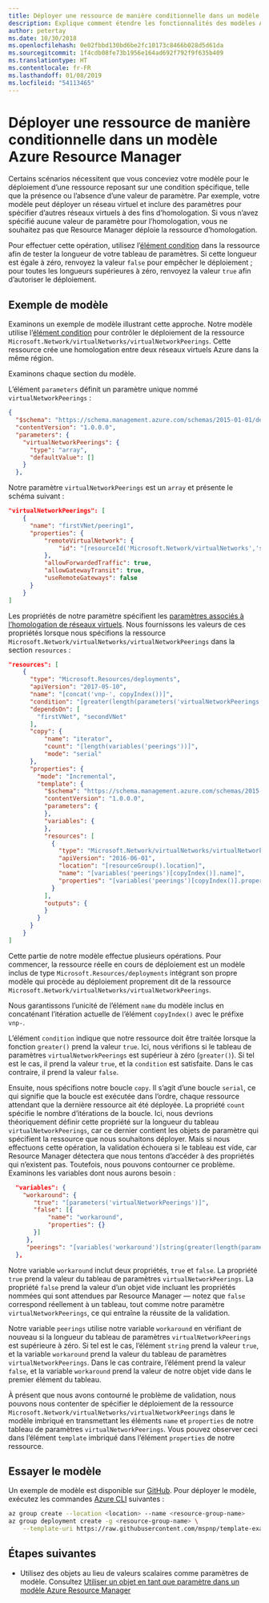 ```yaml
---
title: Déployer une ressource de manière conditionnelle dans un modèle Azure Resource Manager
description: Explique comment étendre les fonctionnalités des modèles Azure Resource Manager pour déployer une ressource de manière conditionnelle en fonction de la valeur d’un paramètre.
author: petertay
ms.date: 10/30/2018
ms.openlocfilehash: 0e02fbbd130bd6be2fc10173c8466b028d5d61da
ms.sourcegitcommit: 1f4cdb08fe73b1956e164ad692f792f9f635b409
ms.translationtype: HT
ms.contentlocale: fr-FR
ms.lasthandoff: 01/08/2019
ms.locfileid: "54113465"
---
```

# <a name="conditionally-deploy-a-resource-in-an-azure-resource-manager-template"></a>Déployer une ressource de manière conditionnelle dans un modèle Azure Resource Manager

Certains scénarios nécessitent que vous conceviez votre modèle pour le déploiement d’une ressource reposant sur une condition spécifique, telle que la présence ou l’absence d’une valeur de paramètre. Par exemple, votre modèle peut déployer un réseau virtuel et inclure des paramètres pour spécifier d’autres réseaux virtuels à des fins d’homologation. Si vous n’avez spécifié aucune valeur de paramètre pour l’homologation, vous ne souhaitez pas que Resource Manager déploie la ressource d’homologation.

Pour effectuer cette opération, utilisez l’[élément condition][azure-resource-manager-condition] dans la ressource afin de tester la longueur de votre tableau de paramètres. Si cette longueur est égale à zéro, renvoyez la valeur `false` pour empêcher le déploiement ; pour toutes les longueurs supérieures à zéro, renvoyez la valeur `true` afin d’autoriser le déploiement.

## <a name="example-template"></a>Exemple de modèle

Examinons un exemple de modèle illustrant cette approche. Notre modèle utilise l’[élément condition][azure-resource-manager-condition] pour contrôler le déploiement de la ressource `Microsoft.Network/virtualNetworks/virtualNetworkPeerings`. Cette ressource crée une homologation entre deux réseaux virtuels Azure dans la même région.

Examinons chaque section du modèle.

L’élément `parameters` définit un paramètre unique nommé `virtualNetworkPeerings` :

```json
{
  "$schema": "https://schema.management.azure.com/schemas/2015-01-01/deploymentTemplate.json#",
  "contentVersion": "1.0.0.0",
  "parameters": {
    "virtualNetworkPeerings": {
      "type": "array",
      "defaultValue": []
    }
  },
```

Notre paramètre `virtualNetworkPeerings` est un `array` et présente le schéma suivant :

```json
"virtualNetworkPeerings": [
    {
      "name": "firstVNet/peering1",
      "properties": {
          "remoteVirtualNetwork": {
              "id": "[resourceId('Microsoft.Network/virtualNetworks','secondVNet')]"
          },
          "allowForwardedTraffic": true,
          "allowGatewayTransit": true,
          "useRemoteGateways": false
      }
    }
]
```

Les propriétés de notre paramètre spécifient les [paramètres associés à l’homologation de réseaux virtuels][vnet-peering-resource-schema]. Nous fournissons les valeurs de ces propriétés lorsque nous spécifions la ressource `Microsoft.Network/virtualNetworks/virtualNetworkPeerings` dans la section `resources` :

```json
"resources": [
    {
      "type": "Microsoft.Resources/deployments",
      "apiVersion": "2017-05-10",
      "name": "[concat('vnp-', copyIndex())]",
      "condition": "[greater(length(parameters('virtualNetworkPeerings')), 0)]",
      "dependsOn": [
        "firstVNet", "secondVNet"
      ],
      "copy": {
          "name": "iterator",
          "count": "[length(variables('peerings'))]",
          "mode": "serial"
      },
      "properties": {
        "mode": "Incremental",
        "template": {
          "$schema": "https://schema.management.azure.com/schemas/2015-01-01/deploymentTemplate.json#",
          "contentVersion": "1.0.0.0",
          "parameters": {
          },
          "variables": {
          },
          "resources": [
            {
              "type": "Microsoft.Network/virtualNetworks/virtualNetworkPeerings",
              "apiVersion": "2016-06-01",
              "location": "[resourceGroup().location]",
              "name": "[variables('peerings')[copyIndex()].name]",
              "properties": "[variables('peerings')[copyIndex()].properties]"
            }
          ],
          "outputs": {
          }
        }
      }
    }
]
```

Cette partie de notre modèle effectue plusieurs opérations. Pour commencer, la ressource réelle en cours de déploiement est un modèle inclus de type `Microsoft.Resources/deployments` intégrant son propre modèle qui procède au déploiement proprement dit de la ressource `Microsoft.Network/virtualNetworks/virtualNetworkPeerings`.

Nous garantissons l’unicité de l’élément `name` du modèle inclus en concaténant l’itération actuelle de l’élément `copyIndex()` avec le préfixe `vnp-`.

L’élément `condition` indique que notre ressource doit être traitée lorsque la fonction `greater()` prend la valeur `true`. Ici, nous vérifions si le tableau de paramètres `virtualNetworkPeerings` est supérieur à zéro (`greater()`). Si tel est le cas, il prend la valeur `true`, et la `condition` est satisfaite. Dans le cas contraire, il prend la valeur `false`.

Ensuite, nous spécifions notre boucle `copy`. Il s’agit d’une boucle `serial`, ce qui signifie que la boucle est exécutée dans l’ordre, chaque ressource attendant que la dernière ressource ait été déployée. La propriété `count` spécifie le nombre d’itérations de la boucle. Ici, nous devrions théoriquement définir cette propriété sur la longueur du tableau `virtualNetworkPeerings`, car ce dernier contient les objets de paramètre qui spécifient la ressource que nous souhaitons déployer. Mais si nous effectuons cette opération, la validation échouera si le tableau est vide, car Resource Manager détectera que nous tentons d’accéder à des propriétés qui n’existent pas. Toutefois, nous pouvons contourner ce problème. Examinons les variables dont nous aurons besoin :

```json
  "variables": {
    "workaround": {
       "true": "[parameters('virtualNetworkPeerings')]",
       "false": [{
           "name": "workaround",
           "properties": {}
       }]
     },
     "peerings": "[variables('workaround')[string(greater(length(parameters('virtualNetworkPeerings')), 0))]]"
  },
```

Notre variable `workaround` inclut deux propriétés, `true` et `false`. La propriété `true` prend la valeur du tableau de paramètres `virtualNetworkPeerings`. La propriété `false` prend la valeur d’un objet vide incluant les propriétés nommées qui sont attendues par Resource Manager &mdash; notez que `false` correspond réellement à un tableau, tout comme notre paramètre `virtualNetworkPeerings`, ce qui entraîne la réussite de la validation.

Notre variable `peerings` utilise notre variable `workaround` en vérifiant de nouveau si la longueur du tableau de paramètres `virtualNetworkPeerings` est supérieure à zéro. Si tel est le cas, l’élément `string` prend la valeur `true`, et la variable `workaround` prend la valeur du tableau de paramètres `virtualNetworkPeerings`. Dans le cas contraire, l’élément prend la valeur `false`, et la variable `workaround` prend la valeur de notre objet vide dans le premier élément du tableau.

À présent que nous avons contourné le problème de validation, nous pouvons nous contenter de spécifier le déploiement de la ressource `Microsoft.Network/virtualNetworks/virtualNetworkPeerings` dans le modèle imbriqué en transmettant les éléments `name` et `properties` de notre tableau de paramètres `virtualNetworkPeerings`. Vous pouvez observer ceci dans l’élément `template` imbriqué dans l’élément `properties` de notre ressource.

## <a name="try-the-template"></a>Essayer le modèle

Un exemple de modèle est disponible sur [GitHub][github]. Pour déployer le modèle, exécutez les commandes [Azure CLI][cli] suivantes :

```bash
az group create --location <location> --name <resource-group-name>
az group deployment create -g <resource-group-name> \
    --template-uri https://raw.githubusercontent.com/mspnp/template-examples/master/example2-conditional/deploy.json
```

## <a name="next-steps"></a>Étapes suivantes

* Utilisez des objets au lieu de valeurs scalaires comme paramètres de modèle. Consultez [Utiliser un objet en tant que paramètre dans un modèle Azure Resource Manager](./objects-as-parameters.md)

<!-- links -->
[azure-resource-manager-condition]: /azure/azure-resource-manager/resource-manager-templates-resources#condition
[azure-resource-manager-variable]: /azure/azure-resource-manager/resource-group-authoring-templates#variables
[vnet-peering-resource-schema]: /azure/templates/microsoft.network/virtualnetworks/virtualnetworkpeerings
[cli]: /cli/azure/?view=azure-cli-latest
[github]: https://github.com/mspnp/template-examples
